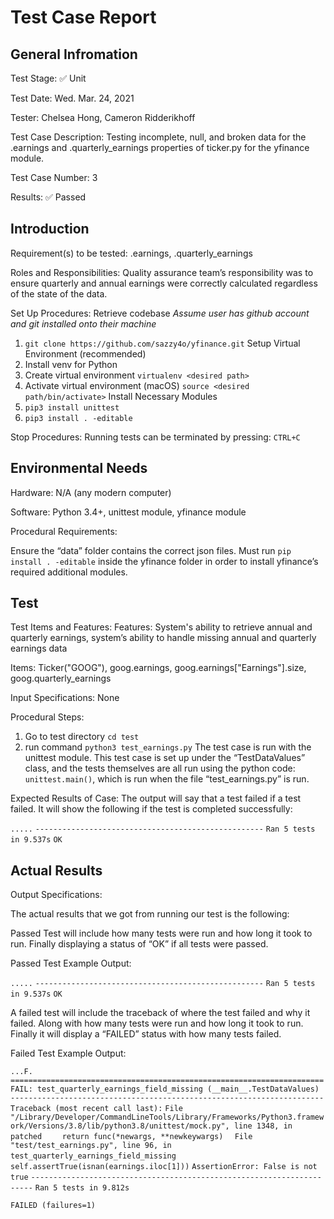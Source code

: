# Test Case Report

## General Infromation
Test Stage: ✅ Unit

Test Date: Wed. Mar. 24, 2021

Tester: Chelsea Hong, Cameron Ridderikhoff

Test Case Description:  Testing incomplete, null, and broken data for the .earnings and .quarterly_earnings properties of ticker.py for the yfinance module.


Test Case Number: 3

Results: ✅ Passed

## Introduction

Requirement(s) to be tested: .earnings, .quarterly_earnings

Roles and Responsibilities: Quality assurance team’s responsibility was to ensure quarterly and annual earnings were correctly calculated regardless of the state of the data. 



Set Up Procedures:
Retrieve codebase
*Assume user has github account and git installed onto their machine*
1. `git clone https://github.com/sazzy4o/yfinance.git`
Setup Virtual Environment (recommended)
3. Install venv for Python
4. Create virtual environment
`virtualenv <desired path>`
4. Activate virtual environment (macOS)
`source <desired path/bin/activate>`
Install Necessary Modules
5. `pip3 install unittest`
6. `pip3 install . -editable`



Stop Procedures:
Running tests can be terminated by pressing:
`CTRL+C`



## Environmental Needs
Hardware: N/A (any modern computer)

Software: Python 3.4+, unittest module, yfinance module 



Procedural Requirements:

Ensure the “data” folder contains the correct json files. Must run `pip install . -editable` inside the yfinance folder in order to install yfinance’s required additional modules.



## Test
Test Items and Features:
Features: 
System's ability to retrieve annual and quarterly earnings, system’s ability to handle missing annual and quarterly earnings data

Items: Ticker("GOOG"), goog.earnings,  goog.earnings["Earnings"].size, goog.quarterly_earnings

Input Specifications: None

Procedural Steps:

1. Go to test directory `cd test`
2. run command `python3 test_earnings.py`
The test case is run with the unittest module. This test case is set up under the “TestDataValues” class, and the tests themselves are all run using the python code: `unittest.main()`, which is run when the file “test_earnings.py” is run.


Expected Results of Case:
The output will say that a test failed if a test failed. It will show the following if the test is completed successfully:

`.....`
`---------------------------------------------------`
`Ran 5 tests in 9.537s`
`OK`


## Actual Results
Output Specifications:

The actual results that we got from running our test is the following:

Passed Test will include how many tests were run and how long it took to run. Finally displaying a status of “OK” if all tests were passed. 

Passed Test Example Output:

`.....`
`---------------------------------------------------`
`Ran 5 tests in 9.537s`
`OK`


A failed test will include the traceback of where the test failed and why it failed. Along with how many tests were run and how long it took to run. Finally it will display a “FAILED” status with how many tests failed.

Failed Test Example Output:

`...F.`
`======================================================================`
`FAIL: test_quarterly_earnings_field_missing (__main__.TestDataValues)`
`----------------------------------------------------------------------`
`Traceback (most recent call last):`
`File "/Library/Developer/CommandLineTools/Library/Frameworks/Python3.framework/Versions/3.8/lib/python3.8/unittest/mock.py", line 1348, in patched`
`    return func(*newargs, **newkeywargs)`
`  File "test/test_earnings.py", line 96, in test_quarterly_earnings_field_missing`
`    self.assertTrue(isnan(earnings.iloc[1]))`
`AssertionError: False is not true`
`----------------------------------------------------------------------`
`Ran 5 tests in 9.812s`

`FAILED (failures=1)`